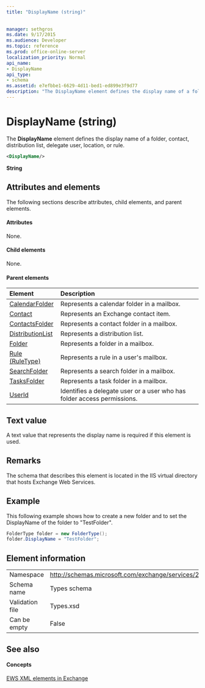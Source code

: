 ```yaml
---
title: "DisplayName (string)"
 
 
manager: sethgros
ms.date: 9/17/2015
ms.audience: Developer
ms.topic: reference
ms.prod: office-online-server
localization_priority: Normal
api_name:
- DisplayName
api_type:
- schema
ms.assetid: e7efbbe1-6629-4d11-bed1-ed899e3f9d77
description: "The DisplayName element defines the display name of a folder, contact, distribution list, delegate user, location, or rule."
---
```


# DisplayName (string)

The **DisplayName** element defines the display name of a folder, contact, distribution list, delegate user, location, or rule. 
  
```XML
<DisplayName/>
```

 **String**
## Attributes and elements

The following sections describe attributes, child elements, and parent elements.
  
#### Attributes

None.
  
#### Child elements

None.
  
#### Parent elements

|**Element**|**Description**|
|:-----|:-----|
|[CalendarFolder](calendarfolder.md) <br/> |Represents a calendar folder in a mailbox.  <br/> |
|[Contact](contact.md) <br/> |Represents an Exchange contact item.  <br/> |
|[ContactsFolder](contactsfolder.md) <br/> |Represents a contact folder in a mailbox.  <br/> |
|[DistributionList](distributionlist.md) <br/> |Represents a distribution list.  <br/> |
|[Folder](folder.md) <br/> |Represents a folder in a mailbox.  <br/> |
|[Rule (RuleType)](rule-ruletype.md) <br/> |Represents a rule in a user's mailbox.  <br/> |
|[SearchFolder](searchfolder.md) <br/> |Represents a search folder in a mailbox.  <br/> |
|[TasksFolder](tasksfolder.md) <br/> |Represents a task folder in a mailbox.  <br/> |
|[UserId](userid.md) <br/> |Identifies a delegate user or a user who has folder access permissions.  <br/> |
   
## Text value

A text value that represents the display name is required if this element is used.
  
## Remarks

The schema that describes this element is located in the IIS virtual directory that hosts Exchange Web Services.
  
## Example

This following example shows how to create a new folder and to set the DisplayName of the folder to "TestFolder".
  
```cs
FolderType folder = new FolderType();
folder.DisplayName = "TestFolder";
```

## Element information

|||
|:-----|:-----|
|Namespace  <br/> |http://schemas.microsoft.com/exchange/services/2006/types  <br/> |
|Schema name  <br/> |Types schema  <br/> |
|Validation file  <br/> |Types.xsd  <br/> |
|Can be empty  <br/> |False  <br/> |
   
## See also

#### Concepts

[EWS XML elements in Exchange](ews-xml-elements-in-exchange.md)

